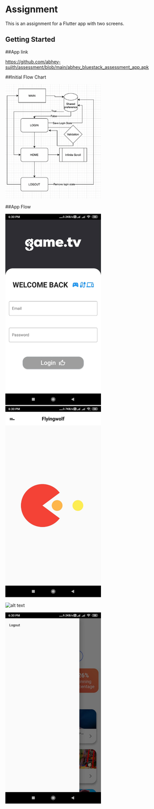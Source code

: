 # Assignment

This is an assignment for a Flutter app with two screens.

## Getting Started


##App link 

https://github.com/abhey-sujith/assessment/blob/main/abhey_bluestack_assessment_app.apk

##Initial Flow Chart

<img src="./Basic Flow.png" width="300">

##App Flow

<img src="./login.jpeg" width="300">

<img src="./loading.jpeg" width="300">

![alt text](./appgif.gif)

<img src="./logout.jpeg" width="300">
